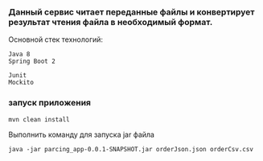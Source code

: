 <h3>Данный сервис читает переданные файлы и конвертирует результат чтения файла в необходимый формат.</h3>
 
Основной стек технологий:
    
    Java 8
    Spring Boot 2
    
    Junit
    Mockito

### запуск приложения
    mvn clean install
Выполнить команду для запуска jar файла

    java -jar parcing_app-0.0.1-SNAPSHOT.jar orderJson.json orderCsv.csv
          
